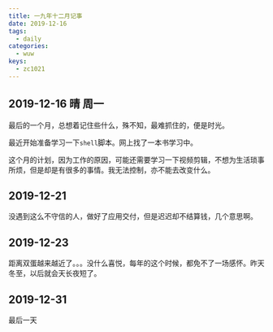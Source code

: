 ```yaml
---
title: 一九年十二月记事
date: 2019-12-16
tags:
  - daily
categories:
  - wuw
keys:
  - zc1021
---
```


## 2019-12-16 晴 周一

最后的一个月，总想着记住些什么，殊不知，最难抓住的，便是时光。

最近开始准备学习一下`shell`脚本。网上找了一本书学习中。

这个月的计划，因为工作的原因，可能还需要学习一下视频剪辑，不想为生活琐事所烦，但是却是有很多的事情。我无法控制，亦不能去改变什么。

## 2019-12-21

没遇到这么不守信的人，做好了应用交付，但是迟迟却不结算钱，几个意思啊。

## 2019-12-23

距离双蛋越来越近了。。。没什么喜悦，每年的这个时候，都免不了一场感怀。昨天冬至，以后就会天长夜短了。

## 2019-12-31

最后一天